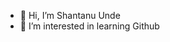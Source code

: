 - 👋 Hi, I’m Shantanu Unde
- 👀 I’m interested in learning Github

<!---
subtlemortal/subtlemortal is a ✨ special ✨ repository because its `README.md` (this file) appears on your GitHub profile.
You can click the Preview link to take a look at your changes.
--->
